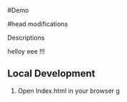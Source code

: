 #Demo


#head modifications

Descriptions

helloy eee !!!

## Local Development 

1. Open Index.html in your browser g
